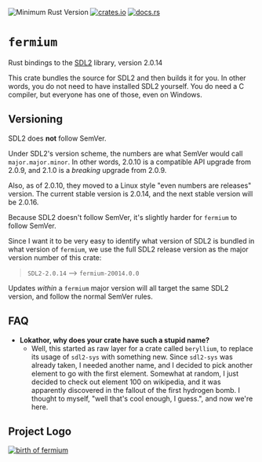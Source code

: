 ![Minimum Rust Version](https://img.shields.io/badge/Min%20Rust-1.48-green.svg)
[![crates.io](https://img.shields.io/crates/v/fermium.svg)](https://crates.io/crates/fermium)
[![docs.rs](https://docs.rs/fermium/badge.svg)](https://docs.rs/fermium/)

# `fermium`

Rust bindings to the [SDL2](https://libsdl.org/) library, version 2.0.14

This crate bundles the source for SDL2 and then builds it for you.
In other words, you do not need to have installed SDL2 yourself.
You do need a C compiler, but everyone has one of those, even on Windows.

## Versioning

SDL2 does **not** follow SemVer.

Under SDL2's version scheme, the numbers are what SemVer would call `major.major.minor`.
In other words, 2.0.10 is a compatible API upgrade from 2.0.9, and 2.1.0 is a *breaking* upgrade from 2.0.9.

Also, as of 2.0.10, they moved to a Linux style "even numbers are releases" version.
The current stable version is 2.0.14, and the next stable version will be 2.0.16.

Because SDL2 doesn't follow SemVer, it's slightly harder for `fermium` to follow SemVer.

Since I want it to be very easy to identify what version of SDL2 is bundled in what version of `fermium`,
we use the full SDL2 release version as the major version number of this crate:

> `SDL2-2.0.14` --> `fermium-20014.0.0`

Updates *within* a `fermium` major version will all target the same SDL2 version,
and follow the normal SemVer rules.

## FAQ

* **Lokathor, why does your crate have such a stupid name?**
  * Well, this started as raw layer for a crate called `beryllium`, to replace its usage of `sdl2-sys` with something new.
    Since `sdl2-sys` was already taken, I needed another name, and I decided to pick another element to go with the first element.
    Somewhat at random, I just decided to check out element 100 on wikipedia, and it was apparently discovered in the fallout of the first hydrogen bomb.
    I thought to myself, "well that's cool enough, I guess.", and now we're here.

## Project Logo

[![birth of fermium](https://upload.wikimedia.org/wikipedia/commons/5/58/Ivy_Mike_-_mushroom_cloud.jpg)](https://en.wikipedia.org/wiki/Fermium)
